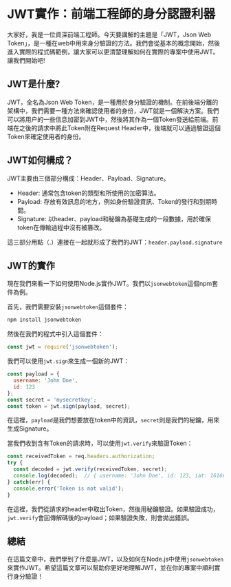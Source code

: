# JWT實作：前端工程師的身分認證利器

大家好，我是一位資深前端工程師。今天要講解的主題是「JWT，Json Web Token」，是一種在web中用來身分驗證的方法。我們會從基本的概念開始，然後進入實際的程式碼範例，讓大家可以更清楚理解如何在實際的專案中使用JWT。讓我們開始吧!

## JWT是什麼?

JWT，全名為Json Web Token，是一種用於身分驗證的機制。在前後端分離的架構中，我們需要一種方法來確認使用者的身份，JWT就是一個解決方案。我們可以將用户的一些信息加密到JWT中，然後將其作為一個Token發送給前端。前端在之後的請求中將此Token附在Request Header中，後端就可以通過驗證這個Token來確定使用者的身份。

## JWT如何構成？

JWT主要由三個部分構成：Header、Payload、Signature。

- Header: 通常包含token的類型和所使用的加密算法。
- Payload: 存放有效訊息的地方，例如身份驗證資訊、Token的發行和到期時間。
- Signature: 以header、payload和秘鑰為基礎生成的一段數據，用於確保token在傳輸過程中沒有被篡改。

這三部分用點（.）連接在一起就形成了我們的JWT：`header.payload.signature`

## JWT的實作

現在我們來看一下如何使用Node.js實作JWT。我們以`jsonwebtoken`這個npm套件為例。

首先，我們需要安裝`jsonwebtoken`這個套件：

```bash
npm install jsonwebtoken
```

然後在我們的程式中引入這個套件：

```javascript
const jwt = require('jsonwebtoken');
```

我們可以使用`jwt.sign`來生成一個新的JWT：

```javascript
const payload = {
  username: 'John Doe',
  id: 123
};
const secret = 'mysecretkey';
const token = jwt.sign(payload, secret);
```

在這裡，`payload`是我們想要放在token中的資訊，`secret`則是我們的秘鑰，用來生成Signature。

當我們收到含有Token的請求時，可以使用`jwt.verify`來驗證Token：

```javascript
const receivedToken = req.headers.authorization;
try {
  const decoded = jwt.verify(receivedToken, secret);
  console.log(decoded);  // { username: 'John Doe', id: 123, iat: 1616669534 }
} catch(err) {
  console.error('Token is not valid');
}
```

在這裡，我們從請求的header中取出Token，然後用秘鑰驗證。如果驗證成功，`jwt.verify`會回傳解碼後的payload；如果驗證失敗，則會拋出錯誤。

## 總結

在這篇文章中，我們學到了什麼是JWT，以及如何在Node.js中使用`jsonwebtoken`來實作JWT。希望這篇文章可以幫助你更好地理解JWT，並在你的專案中順利實行身分驗證！